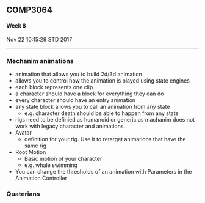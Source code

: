## COMP3064

#### Week 8
Nov 22 10:15:29 STD 2017

___

### Mechanim animations
- animation that allows you to build 2d/3d animation 
- allows you to control how the animation is played using state engines
- each block represents one clip
- a character should have a block for everything they can do
- every character should have an entry animation
- any state block allows you to call an animation from any state
  - e.g. character death should be able to happen from any state
- rigs need to be definied as humanoid or generic as machanim does not work with legacy character and animations.
- Avatar
  - definition for your rig. Use it to retarget animations that have the same rig
- Root Motion
  - Basic motion of your character
  - e.g. whale swimming
- You can change the thresholds of an animation with Parameters in the Animation Controller

### Quaterians
